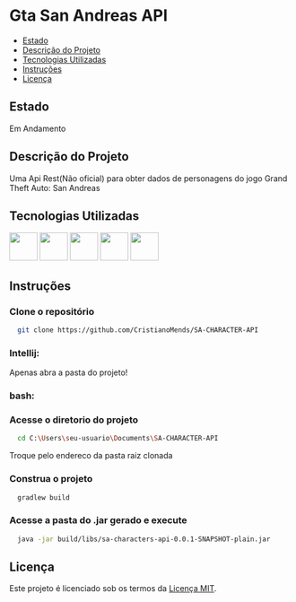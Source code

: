 # Gta San Andreas API

- [Estado](#estado)
- [Descrição do Projeto](#descrição-do-projeto)
- [Tecnologias Utilizadas](#tecnologias-utilizadas)
- [Instruções](#instruções)
- [Licença](#licença)

## Estado
Em Andamento

## Descrição do Projeto
Uma Api Rest(Não oficial) para obter dados de personagens do jogo Grand Theft Auto: San Andreas

## Tecnologias Utilizadas

<div>
  <img src="https://cdn.jsdelivr.net/gh/devicons/devicon@latest/icons/spring/spring-original-wordmark.svg" width="50px" />
  <img src="https://cdn.jsdelivr.net/gh/devicons/devicon@latest/icons/kotlin/kotlin-original.svg" width="50px"/>      
  <img src="https://cdn.jsdelivr.net/gh/devicons/devicon@latest/icons/postgresql/postgresql-original-wordmark.svg" width="50px"/>
  <img src="https://velog.velcdn.com/images/idonymyeon/post/976f0c02-91ff-431c-85be-6a95bfe2f3fe/image.png" width="50px" >
  <img src="https://cdn.jsdelivr.net/gh/devicons/devicon@latest/icons/gradle/gradle-original.svg" width="50px"/>                          
</div>

## Instruções
  ### Clone o repositório

  ```bash
    git clone https://github.com/CristianoMends/SA-CHARACTER-API
  ```
  ### Intellij:      
  Apenas abra a pasta do projeto!
  
  ### bash:
  ### Acesse o diretorio do projeto
  ```bash
    cd C:\Users\seu-usuario\Documents\SA-CHARACTER-API
  ``` 
  Troque pelo endereco da pasta raiz clonada

  ### Construa o projeto
  ```bash
    gradlew build
  ```
  ### Acesse a pasta do .jar gerado e execute
  ```bash
    java -jar build/libs/sa-characters-api-0.0.1-SNAPSHOT-plain.jar
  ```

          
## Licença
Este projeto é licenciado sob os termos da [Licença MIT](LICENSE).

